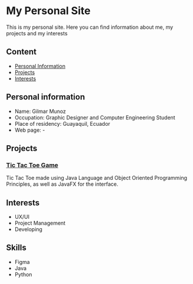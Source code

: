 # My Personal Site
This is my personal site. Here you can find
information about me, my projects and my interests

## Content
* [Personal Information](#personal-information)
* [Projects](#projects)
* [Interests](#interests)
## Personal information
* Name: Gilmar Munoz
* Occupation: Graphic Designer and Computer Engineering Student
* Place of residency: Guayaquil, Ecuador
* Web page: -
## Projects
### [Tic Tac Toe Game](#https://github.com/gilmaramg66/tresenrayap2)

Tic Tac Toe made using Java Language and Object Oriented Programming Principles, as well as JavaFX for the interface.

## Interests
* UX/UI
* Project Management
* Developing

## Skills
* Figma
* Java
* Python



